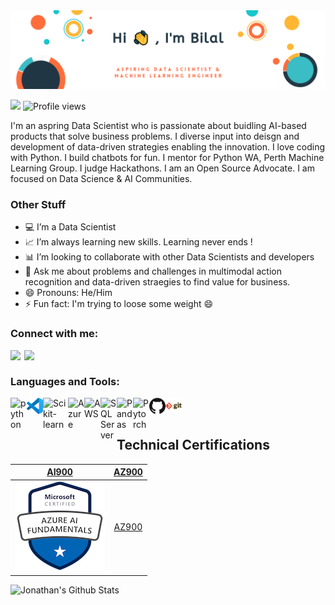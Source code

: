 
<!-- Banner -->

<img src="https://github.com/mbilalshaikh/mbilalshaikh/blob/main/github-banner.PNG" alt="banner that says Michelle Sandford - empty stack developer, Tedx Speaker and Microsoftie alongside a photo of Michelle">

<!-- Followers Count and Views Count -->
![](https://img.shields.io/github/followers/mbilalshaikh?label=Followers&style=flat-square)
![Profile views](https://gpvc.arturio.dev/mbilalshaikh)


<!--
**mbilalshaikh/mbilalshaikh** is a ✨ _special_ ✨ repository because its `README.md` (this file) appears on your GitHub profile.

Here are some ideas to get you started:
-->

<!-- Profile Blurb -->

I'm an aspring Data Scientist who is passionate about buidling AI-based products that solve business problems. I diverse input into deisgn and development of data-driven strategies enabling the innovation. I love coding with  Python. I build chatbots for fun. I mentor for Python WA, Perth Machine Learning Group. I judge Hackathons. I am an Open Source Advocate. I am focused on  Data Science & AI Communities.

### Other Stuff
- 💻 I’m a Data Scientist
- 📈 I’m always learning new skills. Learning never ends !
- 📊 I’m looking to collaborate with other Data Scientists and developers 
- 💬 Ask me about problems and challenges in multimodal action recognition and data-driven straegies to find value for business.
- 😄 Pronouns: He/Him
- ⚡ Fun fact: I'm trying to loose some weight 😄

### Connect with me:

[<img align="left"  width="22px" src="https://cdn.jsdelivr.net/npm/simple-icons@3.4.0/icons/linkedin.svg" />](https://www.linkedin.com/in/mbshaikh/)
[<img align="left"  width="22px" src="https://cdn.jsdelivr.net/npm/simple-icons@3.4.0/icons/twitter.svg" />](https://twitter.com/onlyBilalShaikh)

<br />

### Languages and Tools:

<img align="left" alt="python" width="26px" src="https://cdn3.iconfinder.com/data/icons/logos-and-brands-adobe/512/267_Python-512.png" />

<img align="left" alt="visual studio code" width="26px" src="https://raw.githubusercontent.com/github/explore/80688e429a7d4ef2fca1e82350fe8e3517d3494d/topics/visual-studio-code/visual-studio-code.png" />

[<img align="left" alt="Scikit-learn" width="40px" src="https://upload.wikimedia.org/wikipedia/commons/0/05/Scikit_learn_logo_small.svg" />](https://scikit-learn.org/stable/)

<img align="left" alt="Azure" width="26px" src="https://www.parkmycloud.com/wp-content/uploads/2018/02/Azure_.png" />

<img align="left" alt="AWS" width="26px" src="https://cdn.jsdelivr.net/npm/simple-icons@3.4.0/icons/amazonaws.svg" />

<img align="left" alt="SQLServer" width="26px" src="https://img.icons8.com/color/2x/microsoft-sql-server.png" />

<img align="left" alt="Pandas" width="26px" src="https://cdn.jsdelivr.net/npm/simple-icons@3.4.0/icons/pandas.svg" />

<img align="left" alt="Pytorch" width="26px" src="https://cdn.jsdelivr.net/npm/simple-icons@3.4.0/icons/pytorch.svg" />

<img align="left" alt="GitHub" width="26px" src="https://raw.githubusercontent.com/github/explore/78df643247d429f6cc873026c0622819ad797942/topics/github/github.png" />

<img align="left" alt="Git" width="26px" src="https://raw.githubusercontent.com/github/explore/80688e429a7d4ef2fca1e82350fe8e3517d3494d/topics/git/git.png" />

<br />
<br />


<!-- Social Links -->


## Technical Certifications

|[**AI900**](https://www.credly.com/badges/fe2e47af-6c3e-4bfd-ab97-c81ba7a6fecd/public_url)|[**AZ900**](https://www.credly.com/badges/9c173792-8fb9-4b76-bfac-c26e4ca5d9f3/public_url)|
|:---:|:---:|
![AI900](https://github.com/mbilalshaikh/mbilalshaikh/blob/main/microsoft-certified-azure-ai-fundamentals.png)|[AZ900](https://github.com/mbilalshaikh/mbilalshaikh/blob/main/microsoft-certified-azure-fundamentals.png)|



<!--dashboards-->

<img align="left" alt="Jonathan's Github Stats" src="https://github-readme-stats.vercel.app/api?username=mbilalshaikh&show_icons=true&hide_border=true" />

